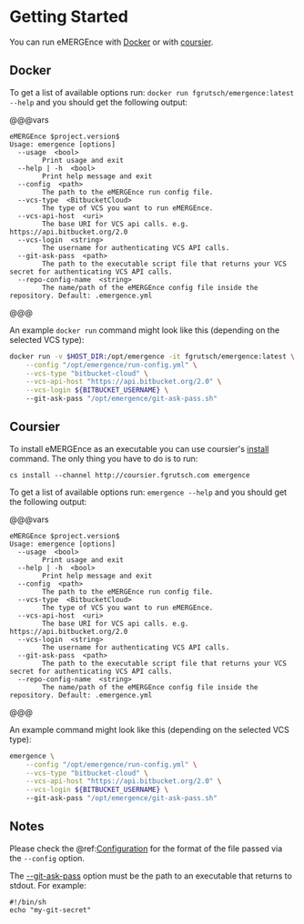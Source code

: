 # Getting Started

You can run eMERGEnce with [Docker](https://www.docker.com/) or with [coursier](https://get-coursier.io/docs/cli-install).

## Docker

To get a list of available options run: `docker run fgrutsch/emergence:latest --help` and you should get the following output:

@@@vars

```
eMERGEnce $project.version$
Usage: emergence [options]
  --usage  <bool>
        Print usage and exit
  --help | -h  <bool>
        Print help message and exit
  --config  <path>
        The path to the eMERGEnce run config file.
  --vcs-type  <BitbucketCloud>
        The type of VCS you want to run eMERGEnce.
  --vcs-api-host  <uri>
        The base URI for VCS api calls. e.g. https://api.bitbucket.org/2.0
  --vcs-login  <string>
        The username for authenticating VCS API calls.
  --git-ask-pass  <path>
        The path to the executable script file that returns your VCS secret for authenticating VCS API calls.
  --repo-config-name  <string>
        The name/path of the eMERGEnce config file inside the repository. Default: .emergence.yml
```

@@@

An example `docker run` command might look like this (depending on the selected VCS type):

```bash
docker run -v $HOST_DIR:/opt/emergence -it fgrutsch/emergence:latest \
    --config "/opt/emergence/run-config.yml" \
    --vcs-type "bitbucket-cloud" \
    --vcs-api-host "https://api.bitbucket.org/2.0" \
    --vcs-login ${BITBUCKET_USERNAME} \ 
    --git-ask-pass "/opt/emergence/git-ask-pass.sh"
```

## Coursier

To install eMERGEnce as an executable you can use coursier's [install](https://get-coursier.io/docs/cli-install) command. The only thing you have to do is to run:

`cs install --channel http://coursier.fgrutsch.com emergence`

To get a list of available options run: `emergence --help` and you should get the following output:

@@@vars

```
eMERGEnce $project.version$
Usage: emergence [options]
  --usage  <bool>
        Print usage and exit
  --help | -h  <bool>
        Print help message and exit
  --config  <path>
        The path to the eMERGEnce run config file.
  --vcs-type  <BitbucketCloud>
        The type of VCS you want to run eMERGEnce.
  --vcs-api-host  <uri>
        The base URI for VCS api calls. e.g. https://api.bitbucket.org/2.0
  --vcs-login  <string>
        The username for authenticating VCS API calls.
  --git-ask-pass  <path>
        The path to the executable script file that returns your VCS secret for authenticating VCS API calls.
  --repo-config-name  <string>
        The name/path of the eMERGEnce config file inside the repository. Default: .emergence.yml
```

@@@

An example command might look like this (depending on the selected VCS type):

```bash
emergence \
    --config "/opt/emergence/run-config.yml" \
    --vcs-type "bitbucket-cloud" \
    --vcs-api-host "https://api.bitbucket.org/2.0" \
    --vcs-login ${BITBUCKET_USERNAME} \ 
    --git-ask-pass "/opt/emergence/git-ask-pass.sh"
```

## Notes

Please check the @ref:[Configuration](configuration.md) for the format of the file passed via the `--config` option.

The [--git-ask-pass](https://git-scm.com/docs/gitcredentials) option must be the path to an executable that returns to stdout. For example:

```
#!/bin/sh
echo "my-git-secret"
```